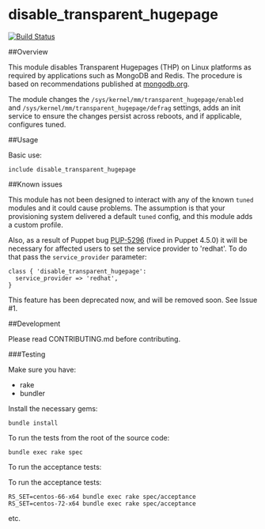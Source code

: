 # disable_transparent_hugepage

[![Build Status](https://img.shields.io/travis/alexharv074/puppet-disable_transparent_hugepage.svg)](https://travis-ci.org/alexharv074/puppet-disable_transparent_hugepage)

##Overview

This module disables Transparent Hugepages (THP) on Linux platforms as required by applications such as MongoDB and Redis.  The procedure is based on recommendations published at [mongodb.org](https://docs.mongodb.org/manual/tutorial/transparent-huge-pages/).

The module changes the `/sys/kernel/mm/transparent_hugepage/enabled` and `/sys/kernel/mm/transparent_hugepage/defrag` settings, adds an init service to ensure the changes persist across reboots, and if applicable, configures tuned.

##Usage

Basic use:

```puppet
include disable_transparent_hugepage
```

##Known issues

This module has not been designed to interact with any of the known `tuned` modules and it could cause problems.  The assumption is that your provisioning system delivered a default `tuned` config, and this module adds a custom profile.

Also, as a result of Puppet bug [PUP-5296](https://tickets.puppetlabs.com/browse/PUP-5296) (fixed in Puppet 4.5.0) it will be necessary for affected users to set the service provider to 'redhat'.  To do that pass the `service_provider` parameter:

```puppet
class { 'disable_transparent_hugepage':
  service_provider => 'redhat',
}
```

This feature has been deprecated now, and will be removed soon.  See Issue #1.

##Development

Please read CONTRIBUTING.md before contributing.

###Testing

Make sure you have:

* rake
* bundler

Install the necessary gems:

    bundle install

To run the tests from the root of the source code:

    bundle exec rake spec

To run the acceptance tests:

To run the acceptance tests:

    RS_SET=centos-66-x64 bundle exec rake spec/acceptance
    RS_SET=centos-72-x64 bundle exec rake spec/acceptance

etc.
